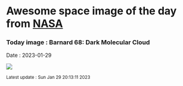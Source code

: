 
# Awesome space image of the day from [NASA](https://api.nasa.gov/)

### Today image : Barnard 68: Dark Molecular Cloud
Date : 2023-01-29

![](https://apod.nasa.gov/apod/image/2301/barnard68v2_vlt_960.jpg)

<small>Latest update : Sun Jan 29 20:13:11 2023</small>
        